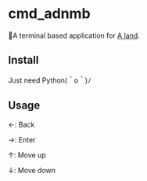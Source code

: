 # cmd_adnmb
A terminal based application for
[A land](https://adnmb1.com/Forum).

## Install
Just need Python(＾o＾)ﾉ

## Usage
&larr;: Back

&rarr;: Enter

&uarr;: Move up

&darr;: Move down
